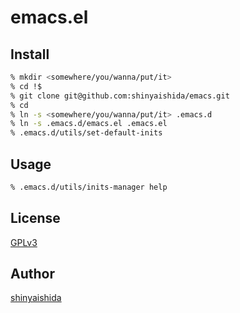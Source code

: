 emacs.el
====

## Install

```bash
% mkdir <somewhere/you/wanna/put/it>
% cd !$
% git clone git@github.com:shinyaishida/emacs.git
% cd
% ln -s <somewhere/you/wanna/put/it> .emacs.d
% ln -s .emacs.d/emacs.el .emacs.el
% .emacs.d/utils/set-default-inits
```

## Usage

```bash
% .emacs.d/utils/inits-manager help
```

## License

[GPLv3](LICENSE)

## Author

[shinyaishida](https://github.com/shinyaishida)
